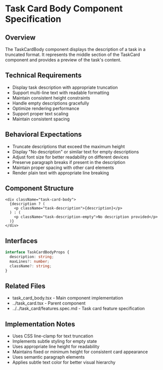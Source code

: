 # Task Card Body Component Specification

## Overview
The TaskCardBody component displays the description of a task in a truncated format. It represents the middle section of the TaskCard component and provides a preview of the task's content.

## Technical Requirements
- Display task description with appropriate truncation
- Support multi-line text with readable formatting
- Maintain consistent height constraints
- Handle empty descriptions gracefully
- Optimize rendering performance
- Support proper text scaling
- Maintain consistent spacing

## Behavioral Expectations
- Truncate descriptions that exceed the maximum height
- Display "No description" or similar text for empty descriptions
- Adjust font size for better readability on different devices
- Preserve paragraph breaks if present in the description
- Maintain proper spacing with other card elements
- Render plain text with appropriate line breaking

## Component Structure
```
<div className="task-card-body">
  {description ? (
    <p className="task-description">{description}</p>
  ) : (
    <p className="task-description-empty">No description provided</p>
  )}
</div>
```

## Interfaces
```typescript
interface TaskCardBodyProps {
  description: string;
  maxLines?: number;
  className?: string;
}
```

## Related Files
- task_card_body.tsx - Main component implementation
- ../task_card.tsx - Parent component
- ../../task_card/features.spec.md - Task card feature specification

## Implementation Notes
- Uses CSS line-clamp for text truncation
- Implements subtle styling for empty state
- Uses appropriate line height for readability
- Maintains fixed or minimum height for consistent card appearance
- Uses semantic paragraph elements
- Applies subtle text color for better visual hierarchy
